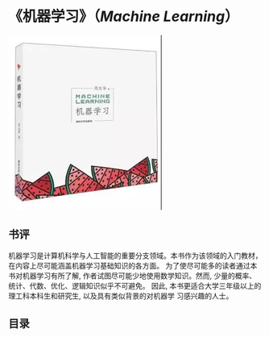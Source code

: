 # 《机器学习》（*Machine Learning*）
![](JIQIXUEXI.jpg)
## 书评
机器学习是计算机科学与人工智能的重要分支领域。本书作为该领域的入门教材，在内容上尽可能涵盖机器学习基础知识的各方面。 为了使尽可能多的读者通过本书对机器学习有所了解, 作者试图尽可能少地使用数学知识。然而, 少量的概率、统计、代数、优化、逻辑知识似乎不可避免。 因此, 本书更适合大学三年级以上的理工科本科生和研究生, 以及具有类似背景的对机器学 习感兴趣的人士。
## 目录